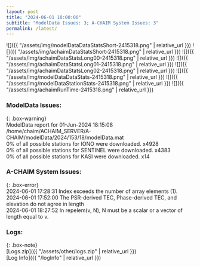 ```yaml
---
layout: post
title: "2024-06-01 18:00:00"
subtitle: "ModelData Issues: 3; A-CHAIM System Issues: 3"
permalink: /latest/
---
```


![]({{ "/assets/img/modelDataDataStatsShort-2415318.png" | relative_url }})
![]({{ "/assets/img/achaimDataStatsShort-2415318.png" | relative_url }})
![]({{ "/assets/img/achaimDataStatsLong00-2415318.png" | relative_url }})
![]({{ "/assets/img/achaimDataStatsLong01-2415318.png" | relative_url }})
![]({{ "/assets/img/achaimDataStatsLong02-2415318.png" | relative_url }})
![]({{ "/assets/img/modelDataDataStats-2415318.png" | relative_url }})
![]({{ "/assets/img/modelDataStationStats-2415318.png" | relative_url }})
![]({{ "/assets/img/achaimRunTime-2415318.png" | relative_url }})


### ModelData Issues:  
  
{: .box-warning}  
 ModelData report for 01-Jun-2024 18:15:08   
 /home/chaim/ACHAIM_SERVER/A-CHAIM/modelData/2024/153/18/modelData.mat   
 0% of all possible stations for IONO were downloaded. x4928   
 0% of all possible stations for SENTINEL were downloaded. x4383   
 0% of all possible stations for KASI were downloaded. x14   
  
### A-CHAIM System Issues:  
  
{: .box-error}  
2024-06-01 17:28:31 Index exceeds the number of array elements (1).  
2024-06-01 17:52:00 The PSR-derived TEC, Phase-derived TEC, and elevation do not agree in length  
2024-06-01 18:27:52 In repelem(v, N), N must be a scalar or a vector of length equal to v.  

### Logs:  
  
{: .box-note}  
[Logs.zip]({{ "/assets/other/logs.zip" | relative_url }})  
[Log Info]({{ "/logInfo" | relative_url }})  
